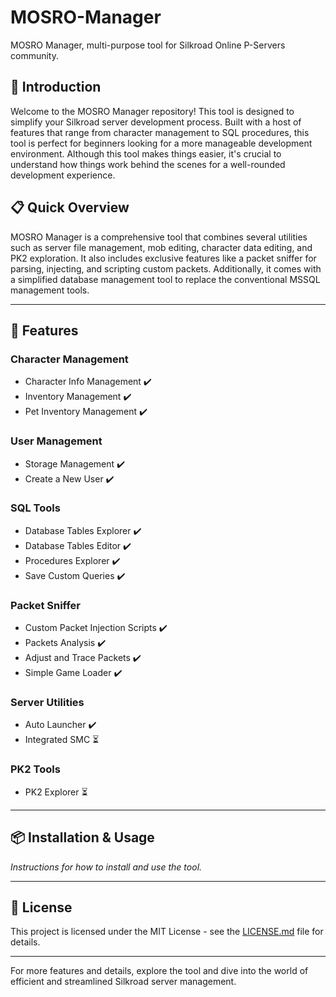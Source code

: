 # MOSRO-Manager
MOSRO Manager, multi-purpose tool for Silkroad Online P-Servers community.


## 📣 Introduction

Welcome to the MOSRO Manager repository! This tool is designed to simplify your Silkroad server development process. Built with a host of features that range from character management to SQL procedures, this tool is perfect for beginners looking for a more manageable development environment. Although this tool makes things easier, it's crucial to understand how things work behind the scenes for a well-rounded development experience.

## 📋 Quick Overview

MOSRO Manager is a comprehensive tool that combines several utilities such as server file management, mob editing, character data editing, and PK2 exploration. It also includes exclusive features like a packet sniffer for parsing, injecting, and scripting custom packets. Additionally, it comes with a simplified database management tool to replace the conventional MSSQL management tools.

---

## 🎯 Features

### Character Management

- Character Info Management :heavy_check_mark:
- Inventory Management :heavy_check_mark:
- Pet Inventory Management :heavy_check_mark:

### User Management

- Storage Management :heavy_check_mark:
- Create a New User :heavy_check_mark:

### SQL Tools

- Database Tables Explorer :heavy_check_mark:
- Database Tables Editor :heavy_check_mark:
- Procedures Explorer :heavy_check_mark:
- Save Custom Queries :heavy_check_mark:

### Packet Sniffer

- Custom Packet Injection Scripts :heavy_check_mark:
- Packets Analysis :heavy_check_mark:
- Adjust and Trace Packets :heavy_check_mark:
- Simple Game Loader :heavy_check_mark:

### Server Utilities

- Auto Launcher :heavy_check_mark:
- Integrated SMC :hourglass_flowing_sand:

### PK2 Tools

- PK2 Explorer :hourglass_flowing_sand:

---

## 📦 Installation & Usage

*Instructions for how to install and use the tool.*

---


## 📝 License

This project is licensed under the MIT License - see the [LICENSE.md](LICENSE.md) file for details.

---

For more features and details, explore the tool and dive into the world of efficient and streamlined Silkroad server management.
